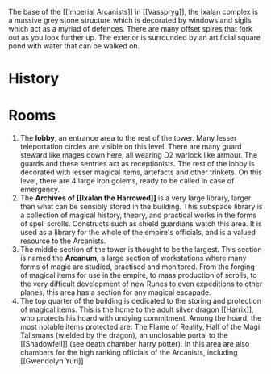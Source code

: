 The base of the [[Imperial Arcanists]] in [[Vasspryg]], the Ixalan complex is a massive grey stone structure  which is decorated by windows and sigils which act as a myriad of defences. There are many offset spires that fork out as you look further up. The exterior is surrounded by an artificial square pond with water that can be walked on.
# History
# Rooms
1. The **lobby**, an entrance area to the rest of the tower. Many lesser teleportation circles are visible on this level. There are many guard steward like mages down here, all wearing D2 warlock like armour. The guards and these sentries act as receptionists. The rest of the lobby is decorated with lesser magical items, artefacts and other trinkets. On this level, there are 4 large iron golems, ready to be called in case of emergency.
2. The **Archives of [[Ixalan the Harrowed]]** is a very large library, larger than what can be sensibly stored in the building. This subspace library is a collection of magical history, theory, and practical works in the forms of spell scrolls. Constructs such as shield guardians watch this area. It is used as a library for the whole of the empire's officials, and is a valued resource to the Arcanists.
3. The middle section of the tower is thought to be the largest. This section is named the **Arcanum,** a large section of workstations where many forms of magic are studied, practised and monitored. From the forging of magical items for use in the empire, to mass production of scrolls, to the very difficult development of new Runes to even expeditions to other planes, this area has a section for any magical escapade.
4. The top quarter of the building is dedicated to the storing and protection of magical items. This is the home to the adult silver dragon [[Harrix]], who protects his hoard with undying commitment. Among the hoard, the most notable items protected are: The Flame of Reality, Half of the Magi Talismans (wielded by the dragon), an unclosable portal to the [[Shadowfell]] (see death chamber harry potter). In this area are also chambers for the high ranking officials of the Arcanists, including [[Gwendolyn Yuri]]